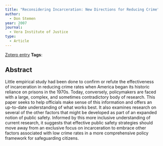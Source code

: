 ```yaml
---
title: "Reconsidering Incarceration: New Directions for Reducing Crime"
author:
  - Don Stemen
year: 2007
journal:
  - Vera Institute of Justice
type:
  - Article
---
```

[Zotero entry](zotero://select/items/@stemenReconsideringIncarcerationNew2007)
**Tags**:
## Abstract

Little empirical study had been done to confirm or refute the effectiveness of incarceration in reducing crime rates when America began its historic reliance on prisons in the 1970s. Today, conversely, policymakers are faced with a large, complex, and sometimes contradictory body of research. This paper seeks to help officials make sense of this information and offers an up-to-date understanding of what works best. It also examines research on several of the other factors that might be developed as part of an expanded notion of public safety. Informed by this more inclusive understanding of current research, it suggests that effective public safety strategies should move away from an exclusive focus on incarceration to embrace other factors associated with low crime rates in a more comprehensive policy framework for safeguarding citizens.
